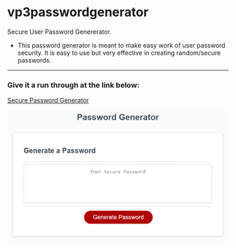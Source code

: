 # vp3passwordgenerator

Secure User Password  Genererator.

* This password generator is meant to make easy work of user password security. It is easy to use but very effective in creating random/secure passwords. 

---

### Give it a run through at the link below:

[Secure Password Generator]( https://gitvirgil.github.io/vp3passwordgenerator/)



![alt text](password.png)



